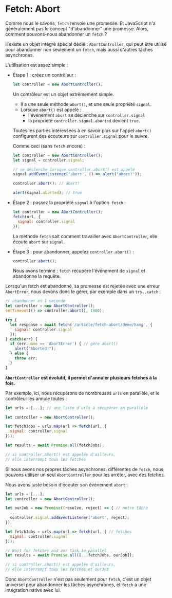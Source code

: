 
# Fetch: Abort

Comme nous le savons, `fetch` renvoie une promesse. Et JavaScript n'a généralement pas le concept "d'abandonner" une promesse. Alors, comment pouvons-nous abandonner un `fetch` ?

Il existe un objet intégré spécial dédié : `AbortController`, qui peut être utilisé pour abandonner non seulement un `fetch`, mais aussi d'autres tâches asynchrones.

L'utilisation est assez simple :

- Étape 1 : créez un contrôleur :

    ```js
    let controller = new AbortController();
    ```

    Un contrôleur est un objet extrêmement simple.

    - Il a une seule méthode `abort()`, et une seule propriété `signal`.
    - Lorsque `abort()` est appelé :
        - l'événement `abort` se déclenche sur `controller.signal`
        - la propriété `controller.signal.aborted` devient `true`.

    Toutes les parties intéressées à en savoir plus sur l'appel `abort()` configurent des écouteurs sur `controller.signal` pour le suivre.

    Comme ceci (sans `fetch` encore) :

    ```js run
    let controller = new AbortController();
    let signal = controller.signal;

    // se déclenche lorsque controller.abort() est appelé
    signal.addEventListener('abort', () => alert("abort!"));

    controller.abort(); // abort!

    alert(signal.aborted); // true
    ```

- Étape 2 : passez la propriété `signal` à l'option` fetch` :

    ```js
    let controller = new AbortController();
    fetch(url, {
      signal: controller.signal
    });
    ```

    La méthode `fetch` sait comment travailler avec `AbortController`, elle écoute `abort` sur `signal`.

- Étape 3 : pour abandonner, appelez `controller.abort()` :

    ```js
    controller.abort();
    ```

    Nous avons terminé : `fetch` récupère l'événement de `signal` et abandonne la requête.

Lorsqu'un fetch est abandonné, sa promesse est rejetée avec une erreur `AbortError`, nous devons donc le gérer, par exemple dans un `try..catch` :

```js run async
// abandonner en 1 seconde
let controller = new AbortController();
setTimeout(() => controller.abort(), 1000);

try {
  let response = await fetch('/article/fetch-abort/demo/hang', {
    signal: controller.signal
  });
} catch(err) {
  if (err.name == 'AbortError') { // gère abort()
    alert("Aborted!");
  } else {
    throw err;
  }
}
```

**`AbortController` est évolutif, il permet d'annuler plusieurs fetches à la fois.**

Par exemple, ici, nous récupérons de nombreuses `urls` en parallèle, et le contrôleur les annule toutes :

```js
let urls = [...]; // une liste d'urls à récupérer en parallèle

let controller = new AbortController();

let fetchJobs = urls.map(url => fetch(url, {
  signal: controller.signal
}));

let results = await Promise.all(fetchJobs);

// si controller.abort() est appelée d'ailleurs,
// elle interrompt tous les fetches
```

Si nous avons nos propres tâches asynchrones, différentes de `fetch`, nous pouvons utiliser un seul `AbortController` pour les arrêter, avec des fetches.

Nous avons juste besoin d'écouter son événement `abort` :

```js
let urls = [...];
let controller = new AbortController();

let ourJob = new Promise((resolve, reject) => { // notre tâche
  ...
  controller.signal.addEventListener('abort', reject);
});

let fetchJobs = urls.map(url => fetch(url, { // fetches
  signal: controller.signal
}));

// Wait for fetches and our task in parallel
let results = await Promise.all([...fetchJobs, ourJob]);

// si controller.abort() est appelée d'ailleurs,
// elle interrompt tous les fetches et ourJob
```

Donc `AbortController` n'est pas seulement pour `fetch`, c'est un objet universel pour abandonner les tâches asynchrones, et `fetch` a une intégration native avec lui.
